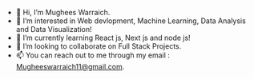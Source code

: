 - 👋 Hi, I’m Mughees Warraich.
- 👀 I’m interested in Web devlopment, Machine Learning, Data Analysis and Data Visualization!
- 🌱 I’m currently learning React js, Next js and node js!
- 💞️ I’m looking to collaborate on Full Stack Projects.
- 📫 You can reach out to me through my email : Mugheeswarraich11@gmail.com.

<!---
warrmu01/warrmu01 is a ✨ special ✨ repository because its `README.md` (this file) appears on your GitHub profile.
You can click the Preview link to take a look at your changes.
--->

